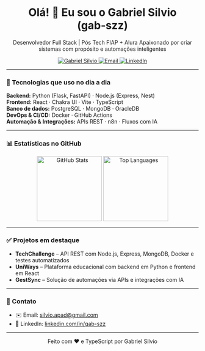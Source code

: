 <h1 align="center">Olá! 👋 Eu sou o Gabriel Silvio (gab‑szz)</h1>

<p align="center">
  Desenvolvedor Full Stack | Pós Tech FIAP + Alura  
  Apaixonado por criar sistemas com propósito e automações inteligentes
</p>

<p align="center">
  <a href="https://github.com/gab-szz">
    <img src="https://komarev.com/ghpvc/?username=gab-szz&label=Perfil%20visitado&color=0e75b6&style=flat" alt="Gabriel Silvio" />
  </a>
  <a href="mailto:silvio.apad@gmail.com">
    <img src="https://img.shields.io/badge/📧-Email-blue?style=flat-square&logo=gmail" alt="Email" />
  </a>
  <a href="https://linkedin.com/in/gab-szz">
    <img src="https://img.shields.io/badge/🔗-LinkedIn-blue?style=flat-square&logo=linkedin" alt="LinkedIn" />
  </a>
</p>

---

### 🧰 Tecnologias que uso no dia a dia

**Backend:** Python (Flask, FastAPI) · Node.js (Express, Nest)  
**Frontend:** React · Chakra UI · Vite · TypeScript  
**Banco de dados:** PostgreSQL · MongoDB · OracleDB  
**DevOps & CI/CD:** Docker · GitHub Actions  
**Automação & Integrações:** APIs REST · n8n · Fluxos com IA  

---

### 📊 Estatísticas no GitHub

<div align="center">
  <img src="https://github-readme-stats.vercel.app/api?username=gab-szz&show_icons=true&theme=radical&include_all_commits=true" height="170px" alt="GitHub Stats" />
  <img src="https://github-readme-stats.vercel.app/api/top-langs/?username=gab-szz&layout=compact&langs_count=8&theme=radical" height="170px" alt="Top Languages" />
</div>

---

### ✅ Projetos em destaque

- **TechChallenge** – API REST com Node.js, Express, MongoDB, Docker e testes automatizados  
- **UniWays** – Plataforma educacional com backend em Python e frontend em React  
- **GestSync** – Solução de automações via APIs e integrações com IA  

---

### 🚀 Contato

* ✉️ Email: [silvio.apad@gmail.com](mailto:silvio.apad@gmail.com)  
* 💼 LinkedIn: [linkedin.com/in/gab-szz](https://linkedin.com/in/gab-szz)

---

<p align="center">Feito com ❤️ e TypeScript por Gabriel Silvio</p>
